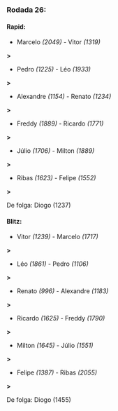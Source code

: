 ### Rodada 26:

#### Rapid:

* Marcelo *(2049)*     -     Vitor *(1319)*

 **>** 
* Pedro *(1225)*     -     Léo *(1933)*

 **>** 
* Alexandre *(1154)*     -     Renato *(1234)*

 **>** 
* Freddy *(1889)*     -     Ricardo *(1771)*

 **>** 
* Júlio *(1706)*     -     Milton *(1889)*

 **>** 
* Ribas *(1623)*     -     Felipe *(1552)*

 **>** 

De folga: Diogo (1237)

#### Blitz:

* Vitor *(1239)*     -     Marcelo *(1717)*

 **>** 
* Léo *(1861)*     -     Pedro *(1106)*

 **>** 
* Renato *(996)*     -     Alexandre *(1183)*

 **>** 
* Ricardo *(1625)*     -     Freddy *(1790)*

 **>** 
* Milton *(1645)*     -     Júlio *(1551)*

 **>** 
* Felipe *(1387)*     -     Ribas *(2055)*

 **>** 

De folga: Diogo (1455)

